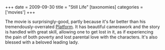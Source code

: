 +++
date = 2009-09-30
title = "Still Life"
[taxonomies]
categories = ['movies']
+++

The movie is surprisingly-good, partly because it's
far better than his tremendously-overrated [Platform]. It has beautiful
camerawork and the story is handled with great skill, allowing one to
get lost in it, as if experiencing the pain of both poverty and lost
parental love with the characters. It's also blessed with a beloved
leading lady.

  [Platform]: @/recent-ex-anticipated-movies.md
